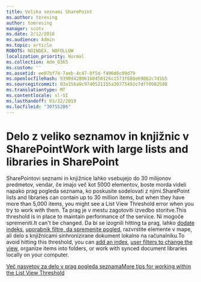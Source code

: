 ```yaml
---
title: Velika seznami SharePoint
ms.author: toresing
author: tomresing
manager: scotv
ms.date: 2/12/2018
ms.audience: Admin
ms.topic: article
ROBOTS: NOINDEX, NOFOLLOW
localization_priority: Normal
ms.collection: Adm_O365
ms.custom: ''
ms.assetid: ee07bf74-7aeb-4c47-8f5d-f496d6c09d79
ms.openlocfilehash: 9390d428061b8450126c1573f608e69862c7d1b5
ms.sourcegitcommit: 03a156a9c9740521155a30775492c7dff0982588
ms.translationtype: MT
ms.contentlocale: sl-SI
ms.lasthandoff: 03/22/2019
ms.locfileid: "30755206"
---
```

# <a name="work-with-large-lists-and-libraries-in-sharepoint"></a><span data-ttu-id="a8ccc-102">Delo z veliko seznamov in knjižnic v SharePoint</span><span class="sxs-lookup"><span data-stu-id="a8ccc-102">Work with large lists and libraries in SharePoint</span></span>

<span data-ttu-id="a8ccc-103">SharePointovi seznami in knjižnice lahko vsebujejo do 30 milijonov predmetov, vendar, če imajo več kot 5000 elementov, boste morda videli napako prag pogleda seznama, ko poskusite sodelovati z njimi.</span><span class="sxs-lookup"><span data-stu-id="a8ccc-103">SharePoint lists and libraries can contain up to 30 million items, but when they have more than 5,000 items, you might see a List View Threshold error when you try to work with them.</span></span> <span data-ttu-id="a8ccc-104">Ta prag je v mestu zagotoviti izvedbo storitve.</span><span class="sxs-lookup"><span data-stu-id="a8ccc-104">This threshold is in place to maintain performance of the service.</span></span> <span data-ttu-id="a8ccc-105">Ni mogoče spremeniti.</span><span class="sxs-lookup"><span data-stu-id="a8ccc-105">It can't be changed.</span></span> <span data-ttu-id="a8ccc-106">Da bi se izognili hitting ta prag, lahko [dodate indeks](https://go.microsoft.com/fwlink/?linkid=867784), [uporabnik filtre, da spremenite pogled](https://go.microsoft.com/fwlink/?linkid=867786), razvrstite elemente v mape, ali delo s knjižnicami sinhronizirane dokument lokalno na računalniku.</span><span class="sxs-lookup"><span data-stu-id="a8ccc-106">To avoid hitting this threshold, you can [add an index](https://go.microsoft.com/fwlink/?linkid=867784), [user filters to change the view](https://go.microsoft.com/fwlink/?linkid=867786), organize items into folders, or work with synced document libraries locally on your computer.</span></span> 
  
[<span data-ttu-id="a8ccc-107">Več nasvetov za delo v prag pogleda seznama</span><span class="sxs-lookup"><span data-stu-id="a8ccc-107">More tips for working within the List View Threshold</span></span>](https://go.microsoft.com/fwlink/?linkid=867787)
  


